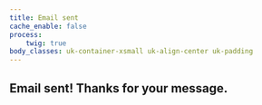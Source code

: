 ```yaml
---
title: Email sent
cache_enable: false
process:
    twig: true
body_classes: uk-container-xsmall uk-align-center uk-padding
---
```


## Email sent! Thanks for your message.
